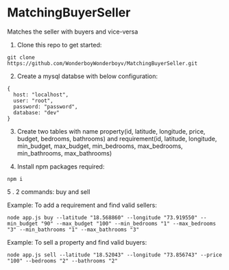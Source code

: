 # MatchingBuyerSeller
Matches the seller with buyers and vice-versa

1. Clone this repo to get started:

```
git clone https://github.com/WonderboyWonderboyv/MatchingBuyerSeller.git
```

2. Create a mysql databse with below configuration: 
```
{
  host: "localhost",
  user: "root",
  password: "password",
  database: "dev"
}
```

3. Create two tables with name property(id, latitude, longitude, price, budget, bedrooms, bathrooms) 
and requirement(id, latitude, longitude, min_budget, max_budget, min_bedrooms, max_bedrooms, min_bathrooms, max_bathrooms)


4. Install npm packages required:

```
npm i 
```

5 . 2 commands: buy and sell

  Example: To add a requirement and find valid sellers:

```
node app.js buy --latitude "18.568860" --longitude "73.919550" --min_budget "90" --max_budget "100" --min_bedrooms "1" --max_bedrooms "3" --min_bathrooms "1" --max_bathrooms "3"
``` 
  Example: To sell a property and find valid buyers:
  
```
node app.js sell --latitude "18.52043" --longitude "73.856743" --price "100" --bedrooms "2" --bathrooms "2"
```

